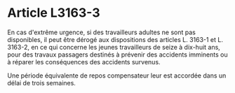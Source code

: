 # Article L3163-3

En cas d'extrême urgence, si des travailleurs adultes ne sont pas disponibles, il peut être dérogé aux dispositions des articles L. 3163-1 et L. 3163-2, en ce qui concerne les jeunes travailleurs de seize à dix-huit ans, pour des travaux passagers destinés à prévenir des accidents imminents ou à réparer les conséquences des accidents survenus.

Une période équivalente de repos compensateur leur est accordée dans un délai de trois semaines.
